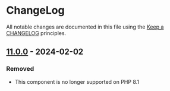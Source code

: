 # ChangeLog

All notable changes are documented in this file using the [Keep a CHANGELOG](http://keepachangelog.com/) principles.

## [11.0.0] - 2024-02-02

### Removed

* This component is no longer supported on PHP 8.1

[11.0.0]: https://github.com/sebastianbergmann/php-code-coverage/compare/10.1...main
